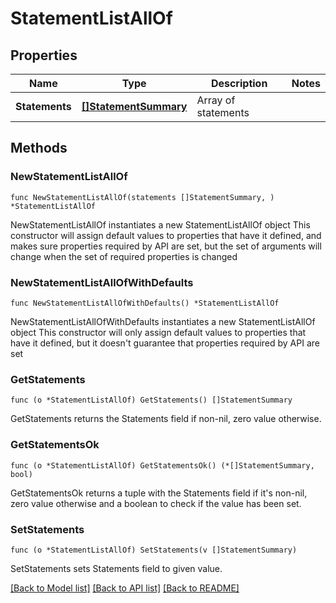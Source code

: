# StatementListAllOf

## Properties

Name | Type | Description | Notes
------------ | ------------- | ------------- | -------------
**Statements** | [**[]StatementSummary**](StatementSummary.md) | Array of statements | 

## Methods

### NewStatementListAllOf

`func NewStatementListAllOf(statements []StatementSummary, ) *StatementListAllOf`

NewStatementListAllOf instantiates a new StatementListAllOf object
This constructor will assign default values to properties that have it defined,
and makes sure properties required by API are set, but the set of arguments
will change when the set of required properties is changed

### NewStatementListAllOfWithDefaults

`func NewStatementListAllOfWithDefaults() *StatementListAllOf`

NewStatementListAllOfWithDefaults instantiates a new StatementListAllOf object
This constructor will only assign default values to properties that have it defined,
but it doesn't guarantee that properties required by API are set

### GetStatements

`func (o *StatementListAllOf) GetStatements() []StatementSummary`

GetStatements returns the Statements field if non-nil, zero value otherwise.

### GetStatementsOk

`func (o *StatementListAllOf) GetStatementsOk() (*[]StatementSummary, bool)`

GetStatementsOk returns a tuple with the Statements field if it's non-nil, zero value otherwise
and a boolean to check if the value has been set.

### SetStatements

`func (o *StatementListAllOf) SetStatements(v []StatementSummary)`

SetStatements sets Statements field to given value.



[[Back to Model list]](../../README.md#documentation-for-models) [[Back to API list]](../../README.md#documentation-for-api-endpoints) [[Back to README]](../../README.md)


